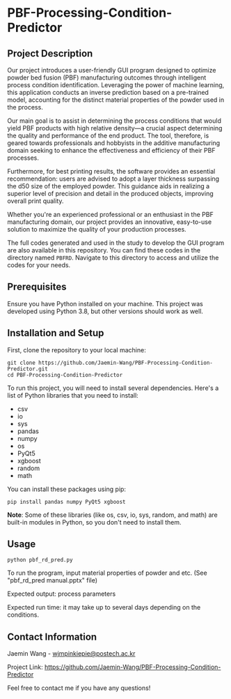 # PBF-Processing-Condition-Predictor
## Project Description

Our project introduces a user-friendly GUI program designed to optimize powder bed fusion (PBF) manufacturing outcomes through intelligent process condition identification. Leveraging the power of machine learning, this application conducts an inverse prediction based on a pre-trained model, accounting for the distinct material properties of the powder used in the process.

Our main goal is to assist in determining the process conditions that would yield PBF products with high relative density—a crucial aspect determining the quality and performance of the end product. The tool, therefore, is geared towards professionals and hobbyists in the additive manufacturing domain seeking to enhance the effectiveness and efficiency of their PBF processes.

Furthermore, for best printing results, the software provides an essential recommendation: users are advised to adopt a layer thickness surpassing the d50 size of the employed powder. This guidance aids in realizing a superior level of precision and detail in the produced objects, improving overall print quality.

Whether you're an experienced professional or an enthusiast in the PBF manufacturing domain, our project provides an innovative, easy-to-use solution to maximize the quality of your production processes.

The full codes generated and used in the study to develop the GUI program are also available in this repository. You can find these codes in the directory named `PBFRD`. Navigate to this directory to access and utilize the codes for your needs.

## Prerequisites

Ensure you have Python installed on your machine. This project was developed using Python 3.8, but other versions should work as well. 

## Installation and Setup

First, clone the repository to your local machine:

```
git clone https://github.com/Jaemin-Wang/PBF-Processing-Condition-Predictor.git
cd PBF-Processing-Condition-Predictor
```

To run this project, you will need to install several dependencies. Here's a list of Python libraries that you need to install:

- csv
- io
- sys
- pandas
- numpy
- os
- PyQt5
- xgboost
- random
- math

You can install these packages using pip:

```
pip install pandas numpy PyQt5 xgboost
```

**Note**: Some of these libraries (like os, csv, io, sys, random, and math) are built-in modules in Python, so you don't need to install them.

## Usage 

```
python pbf_rd_pred.py
```

To run the program, input material properties of powder and etc. (See "pbf_rd_pred manual.pptx" file)

Expected output: process parameters

Expected run time: it may take up to several days depending on the conditions.

## Contact Information 

Jaemin Wang - wjmpinkiepie@postech.ac.kr

Project Link: https://github.com/Jaemin-Wang/PBF-Processing-Condition-Predictor

Feel free to contact me if you have any questions!

